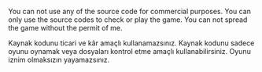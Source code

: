 You can not use any of the source code for commercial purposes. You can only use the source codes to check or play the game. You can not spread the game without the permit of me.

Kaynak kodunu ticari ve kâr amaçlı kullanamazsınız. Kaynak kodunu sadece oyunu oynamak veya dosyaları kontrol etme amaçlı kullanabilirsiniz. Oyunu iznim olmaksızın yayamazsınız.
